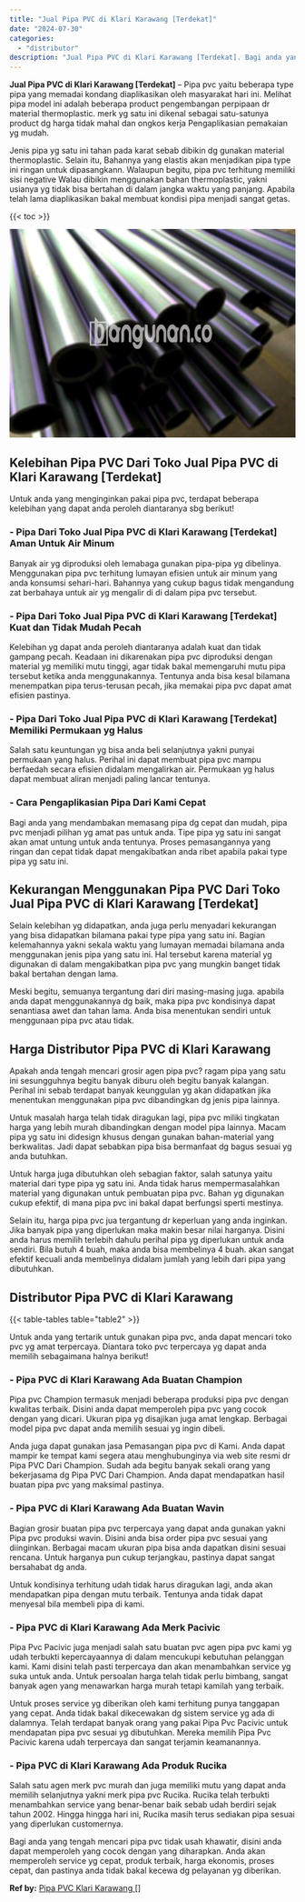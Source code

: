 ```yaml
---
title: "Jual Pipa PVC di Klari Karawang [Terdekat]"
date: "2024-07-30"
categories: 
  - "distributor"
description: "Jual Pipa PVC di Klari Karawang [Terdekat]. Bagi anda yang tengah mencari pipa pvc tidak usah khawatir, disini anda dapat memperoleh yang cocok dengan yang d..."
---
```


**Jual Pipa PVC di Klari Karawang \[Terdekat\]** – Pipa pvc yaitu beberapa type pipa yang memadai kondang diaplikasikan oleh masyarakat hari ini. Melihat pipa model ini adalah beberapa product pengembangan perpipaan dr material thermoplastic. merk yg satu ini dikenal sebagai satu-satunya product dg harga tidak mahal dan ongkos kerja Pengaplikasian pemakaian yg mudah.

Jenis pipa yg satu ini tahan pada karat sebab dibikin dg gunakan material thermoplastic. Selain itu, Bahannya yang elastis akan menjadikan pipa type ini ringan untuk dipasangkann. Walaupun begitu, pipa pvc terhitung memiliki sisi negative Walau dibikin menggunakan bahan thermoplastic, yakni usianya yg tidak bisa bertahan di dalam jangka waktu yang panjang. Apabila telah lama diaplikasikan bakal membuat kondisi pipa menjadi sangat getas.

{{< toc >}}

![Jual Pipa PVC di Klari Karawang [Terdekat]](/images/jaul-pipa-pvc-07.png)

## Kelebihan Pipa PVC Dari Toko Jual Pipa PVC di Klari Karawang \[Terdekat\]

Untuk anda yang menginginkan pakai pipa pvc, terdapat beberapa kelebihan yang dapat anda peroleh diantaranya sbg berikut!

### \- Pipa Dari Toko Jual Pipa PVC di Klari Karawang \[Terdekat\] Aman Untuk Air Minum

Banyak air yg diproduksi oleh lemabaga gunakan pipa-pipa yg dibelinya. Menggunakan pipa pvc terhitung lumayan efisien untuk air minum yang anda konsumsi sehari-hari. Bahannya yang cukup bagus tidak mengandung zat berbahaya untuk air yg mengalir di di dalam pipa pvc tersebut.

### \- Pipa Dari Toko Jual Pipa PVC di Klari Karawang \[Terdekat\] Kuat dan Tidak Mudah Pecah

Kelebihan yg dapat anda peroleh diantaranya adalah kuat dan tidak gampang pecah. Keadaan ini dikarenakan pipa pvc diproduksi dengan material yg memiliki mutu tinggi, agar tidak bakal memengaruhi mutu pipa tersebut ketika anda menggunakannya. Tentunya anda bisa kesal bilamana menempatkan pipa terus-terusan pecah, jika memakai pipa pvc dapat amat efisien pastinya.

### \- Pipa Dari Toko Jual Pipa PVC di Klari Karawang \[Terdekat\] Memiliki Permukaan yg Halus

Salah satu keuntungan yg bisa anda beli selanjutnya yakni punyai permukaan yang halus. Perihal ini dapat membuat pipa pvc mampu berfaedah secara efisien didalam mengalirkan air. Permukaan yg halus dapat membuat aliran menjadi paling lancar tentunya.

### \- Cara Pengaplikasian Pipa Dari Kami Cepat

Bagi anda yang mendambakan memasang pipa dg cepat dan mudah, pipa pvc menjadi pilihan yg amat pas untuk anda. Tipe pipa yg satu ini sangat akan amat untung untuk anda tentunya. Proses pemasangannya yang ringan dan cepat tidak dapat mengakibatkan anda ribet apabila pakai type pipa yg satu ini.

## Kekurangan Menggunakan Pipa PVC Dari Toko Jual Pipa PVC di Klari Karawang \[Terdekat\]

Selain kelebihan yg didapatkan, anda juga perlu menyadari kekurangan yang bisa didapatkan bilamana pakai type pipa yang satu ini. Bagian kelemahannya yakni sekala waktu yang lumayan memadai bilamana anda menggunakan jenis pipa yang satu ini. Hal tersebut karena material yg digunakan di dalam mengakibatkan pipa pvc yang mungkin banget tidak bakal bertahan dengan lama.

Meski begitu, semuanya tergantung dari diri masing-masing juga. apabila anda dapat menggunakannya dg baik, maka pipa pvc kondisinya dapat senantiasa awet dan tahan lama. Anda bisa menentukan sendiri untuk menggunaan pipa pvc atau tidak.

## Harga Distributor Pipa PVC di Klari Karawang

Apakah anda tengah mencari grosir agen pipa pvc? ragam pipa yang satu ini sesungguhnya begitu banyak diburu oleh begitu banyak kalangan. Perihal ini sebab terdapat banyak keunggulan yg akan didapatkan jika menentukan menggunakan pipa pvc dibandingkan dg jenis pipa lainnya.

Untuk masalah harga telah tidak diragukan lagi, pipa pvc miliki tingkatan harga yang lebih murah dibandingkan dengan model pipa lainnya. Macam pipa yg satu ini didesign khusus dengan gunakan bahan-material yang berkwalitas. Jadi dapat sebabkan pipa bisa bermanfaat dg bagus sesuai yg anda butuhkan.

Untuk harga juga dibutuhkan oleh sebagian faktor, salah satunya yaitu material dari type pipa yg satu ini. Anda tidak harus mempermasalahkan material yang digunakan untuk pembuatan pipa pvc. Bahan yg digunakan cukup efektif, di mana pipa pvc ini bakal dapat berfungsi sperti mestinya.

Selain itu, harga pipa pvc jua tergantung dr keperluan yang anda inginkan. Jika banyak pipa yang diperlukan maka makin besar nilai harganya. Disini anda harus memilih terlebih dahulu perihal pipa yg diperlukan untuk anda sendiri. Bila butuh 4 buah, maka anda bisa membelinya 4 buah. akan sangat efektif kecuali anda membelinya didalam jumlah yang lebih dari pipa yang dibutuhkan.

## Distributor Pipa PVC di Klari Karawang

{{< table-tables table="table2" >}}

Untuk anda yang tertarik untuk gunakan pipa pvc, anda dapat mencari toko pvc yg amat terpercaya. Diantara toko pvc terpercaya yg dapat anda memilih sebagaimana halnya berikut!

### \- Pipa PVC di Klari Karawang Ada Buatan Champion

Pipa pvc Champion termasuk menjadi beberapa produksi pipa pvc dengan kwalitas terbaik. Disini anda dapat memperoleh pipa pvc yang cocok dengan yang dicari. Ukuran pipa yg disajikan juga amat lengkap. Berbagai model pipa pvc dapat anda memilih sesuai yg ingin dibeli.

Anda juga dapat gunakan jasa Pemasangan pipa pvc di Kami. Anda dapat mampir ke tempat kami segera atau menghubunginya via web site resmi dr Pipa PVC Dari Champion. Sudah ada begitu banyak sekali orang yang bekerjasama dg Pipa PVC Dari Champion. Anda dapat mendapatkan hasil buatan pipa pvc yang maksimal pastinya.

### \- Pipa PVC di Klari Karawang Ada Buatan Wavin

Bagian grosir buatan pipa pvc terpercaya yang dapat anda gunakan yakni Pipa pvc produksi wavin. Disini anda bisa order pipa pvc sesuai yang diinginkan. Berbagai macam ukuran pipa bisa anda dapatkan disini sesuai rencana. Untuk harganya pun cukup terjangkau, pastinya dapat sangat bersahabat dg anda.

Untuk kondisinya terhitung udah tidak harus diragukan lagi, anda akan mendapatkan pipa dengan mutu terbaik. Tentunya anda tidak dapat menyesal bila membeli pipa di kami.

### \- Pipa PVC di Klari Karawang Ada Merk Pacivic

Pipa Pvc Pacivic juga menjadi salah satu buatan pvc agen pipa pvc kami yg udah terbukti kepercayaannya di dalam mencukupi kebutuhan pelanggan kami. Kami disini telah pasti terpercaya dan akan menambahkan service yg suka untuk anda. Untuk persoalan harga telah tidak perlu bimbang, sangat banyak agen yang menawarkan harga murah tetapi kamilah yang terbaik.

Untuk proses service yg diberikan oleh kami terhitung punya tanggapan yang cepat. Anda tidak bakal dikecewakan dg sistem service yg ada di dalamnya. Telah terdapat banyak orang yang pakai Pipa Pvc Pacivic untuk mendapatan pipa pvc sesuai yg dibutuhkan. Mereka memilih Pipa Pvc Pacivic karena udah terpercaya dan sangat terjamin keamanannya.

### \- Pipa PVC di Klari Karawang Ada Produk Rucika

Salah satu agen merk pvc murah dan juga memiliki mutu yang dapat anda memilih selanjutnya yakni merk pipa pvc Rucika. Rucika telah terbukti menambahkan service yang benar-benar baik sebab udah berdiri sejak tahun 2002. Hingga hingga hari ini, Rucika masih terus sediakan pipa sesuai yang diperlukan customernya.

Bagi anda yang tengah mencari pipa pvc tidak usah khawatir, disini anda dapat memperoleh yang cocok dengan yang diharapkan. Anda akan memperoleh service yg cepat, produk terbaik, harga ekonomis, proses cepat, dan pastinya anda tidak bakal kecewa dg pelayanan yg diberikan.

**Ref by:** [Pipa PVC Klari Karawang []](https://id.wikipedia.org/wiki/Pipa)
